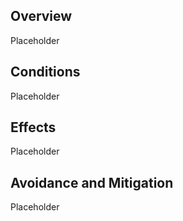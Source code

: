 ## Overview

Placeholder

## Conditions

Placeholder

## Effects

Placeholder

## Avoidance and Mitigation

Placeholder